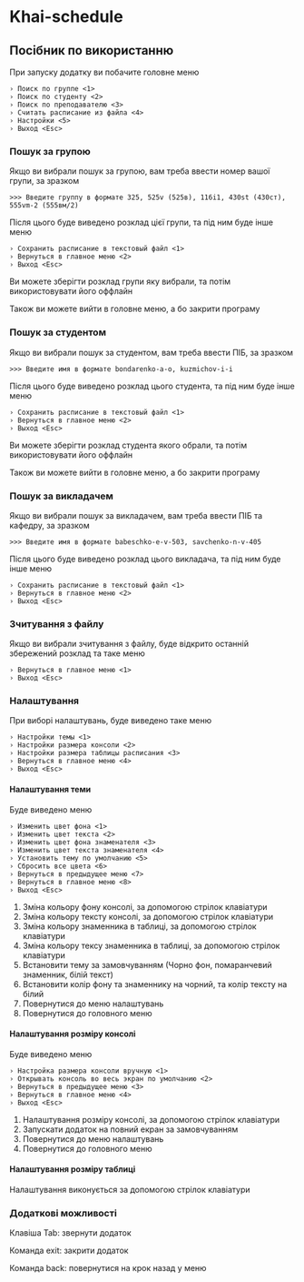# Khai-schedule
## Посібник по використанню

При запуску додатку ви побачите головне меню

```
› Поиск по группе <1>
› Поиск по студенту <2>
› Поиск по преподавателю <3>
› Считать расписание из файла <4>
› Настройки <5>
› Выход <Esc>
```

### Пошук за групою

Якщо ви вибрали пошук за групою, вам треба ввести номер вашої групи, за зразком

```
>>> Введите группу в формате 325, 525v (525в), 116i1, 430st (430ст), 555vm-2 (555вм/2)
```

Після цього буде виведено розклад цієї групи, та під ним буде інше меню

```
› Сохранить расписание в текстовый файл <1>
› Вернуться в главное меню <2>
› Выход <Esc>
```

Ви можете зберігти розклад групи яку вибрали, та потім використовувати його оффлайн

Також ви можете вийти в головне меню, а бо закрити програму

### Пошук за студентом

Якщо ви вибрали пошук за студентом, вам треба ввести ПІБ, за зразком

```
>>> Введите имя в формате bondarenko-a-o, kuzmichov-i-i
```

Після цього буде виведено розклад цього студента, та під ним буде інше меню

```
› Сохранить расписание в текстовый файл <1>
› Вернуться в главное меню <2>
› Выход <Esc>
```

Ви можете зберігти розклад студента якого обрали, та потім використовувати його оффлайн

Також ви можете вийти в головне меню, а бо закрити програму

### Пошук за викладачем

Якщо ви вибрали пошук за викладачем, вам треба ввести ПІБ та кафедру, за зразком

```
>>> Введите имя в формате babeschko-e-v-503, savchenko-n-v-405
```

Після цього буде виведено розклад цього викладача, та під ним буде інше меню

```
› Сохранить расписание в текстовый файл <1>
› Вернуться в главное меню <2>
› Выход <Esc>
```

### Зчитування з файлу

Якщо ви вибрали зчитування з файлу, буде відкрито останній збережений розклад та таке меню

```
› Вернуться в главное меню <1>
› Выход <Esc>
```

### Налаштування

При виборі налаштувань, буде виведено таке меню

```
› Настройки темы <1>
› Настройки размера консоли <2>
› Настройки размера таблицы расписания <3>
› Вернуться в главное меню <4>
› Выход <Esc>
```

#### Налаштування теми

Буде виведено меню

```
› Изменить цвет фона <1>
› Изменить цвет текста <2>
› Изменить цвет фона знаменателя <3>
› Изменить цвет текста знаменателя <4>
› Установить тему по умолчанию <5>
› Сбросить все цвета <6>
› Вернуться в предыдущее меню <7>
› Вернуться в главное меню <8>
› Выход <Esc>
```

1. Зміна кольору фону консолі, за допомогою стрілок клавіатури 
2. Зміна кольору тексту консолі, за допомогою стрілок клавіатури 
3. Зміна кольору знаменника в таблиці, за допомогою стрілок клавіатури 
4. Зміна кольору тексу знаменника в таблиці, за допомогою стрілок клавіатури 
5. Встановити тему за замовчуванням (Чорно фон, помаранчевий знаменник, білій текст)
6. Встановити колір фону та знаменнику на чорний, та колір тексту на білий
7. Повернутися до меню налаштувань
8. Повернутися до головного меню


#### Налаштування розміру консолі

Буде виведено меню

```
› Настройка размера консоли вручную <1>
› Открывать консоль во весь экран по умолчанию <2>
› Вернуться в предыдущее меню <3>
› Вернуться в главное меню <4>
› Выход <Esc>
```

1. Налаштування розміру консолі, за допомогою стрілок клавіатури
2. Запускати додаток на повний екран за замовчуванням
3. Повернутися до меню налаштувань
4. Повернутися до головного меню

#### Налаштування розміру таблиці

Налаштування виконується за допомогою стрілок клавіатури

### Додаткові можливості

Клавіша Tab: звернути додаток

Команда exit: закрити додаток

Команда back: повернутися на крок назад у меню

